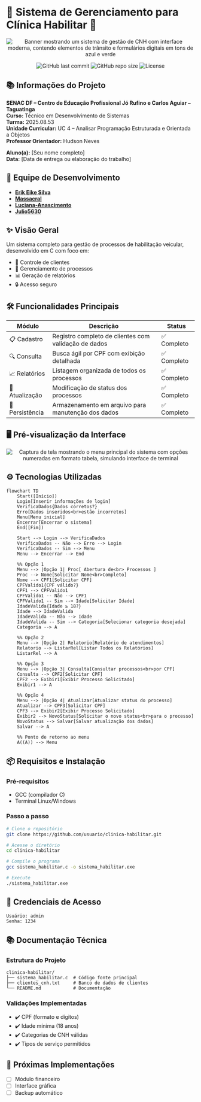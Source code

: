 
# 🚗 Sistema de Gerenciamento para Clínica Habilitar 🚦

<div align="center">
  <img src="https://placehold.co/800x300" alt="Banner mostrando um sistema de gestão de CNH com interface moderna, contendo elementos de trânsito e formulários digitais em tons de azul e verde" />
  <br>
  
  ![GitHub last commit](https://img.shields.io/github/last-commit/usuario/clinica-habilitar?style=flat-square)
  ![GitHub repo size](https://img.shields.io/github/repo-size/usuario/clinica-habilitar?color=success&style=flat-square)
  ![License](https://img.shields.io/badge/license-MIT-blue?style=flat-square)
</div>

## 📚 Informações do Projeto

**SENAC DF – Centro de Educação Profissional Jó Rufino e Carlos Aguiar – Taguatinga**  
**Curso:** Técnico em Desenvolvimento de Sistemas  
**Turma:** 2025.08.53  
**Unidade Curricular:** UC 4 – Analisar Programação Estruturada e Orientada a Objetos  
**Professor Orientador:** Hudson Neves  

**Aluno(a):** [Seu nome completo]  
**Data:** [Data de entrega ou elaboração do trabalho]  

## 👥 Equipe de Desenvolvimento

* [**Erik Eike Silva**](https://github.com/ErikEikeSilva)
* [**Massacral**](https://github.com/Massacral)
* [**Luciana-Anascimento**](https://github.com/Luciana-Anascimento)
* [**Julio5630**](https://github.com/Julio5630)

## ✨ Visão Geral

Um sistema completo para gestão de processos de habilitação veicular, desenvolvido em C com foco em:

- 👥 Controle de clientes
- 📝 Gerenciamento de processos
- 📊 Geração de relatórios
- 🔒 Acesso seguro

## 🛠️ Funcionalidades Principais

| Módulo          | Descrição                                                                 | Status       |
|-----------------|---------------------------------------------------------------------------|-------------|
| 📋 Cadastro     | Registro completo de clientes com validação de dados                      | ✅ Completo  |
| 🔍 Consulta     | Busca ágil por CPF com exibição detalhada                                 | ✅ Completo  |
| 📈 Relatórios   | Listagem organizada de todos os processos                                 | ✅ Completo  |
| 🔄 Atualização  | Modificação de status dos processos                                       | ✅ Completo  |
| 💾 Persistência | Armazenamento em arquivo para manutenção dos dados                        | ✅ Completo  |

## 🖥️ Pré-visualização da Interface

<div align="center">
  <img src="https://placehold.co/600x400" alt="Captura de tela mostrando o menu principal do sistema com opções numeradas em formato tabela, simulando interface de terminal" />
</div>

## ⚙️ Tecnologias Utilizadas

```mermaid
flowchart TD
    Start([Início])
    Login[Inserir informações de login]
    VerificaDados{Dados corretos?}
    Erro[Dados inseridos<br>estão incorretos]
    Menu[Menu inicial]
    Encerrar[Encerrar o sistema]
    End([Fim])

    Start --> Login --> VerificaDados
    VerificaDados -- Não --> Erro --> Login
    VerificaDados -- Sim --> Menu
    Menu --> Encerrar --> End

    %% Opção 1
    Menu --> |Opção 1| Proc[ Abertura de<br> Processos ]
    Proc --> Nome[Solicitar Nome<br>Completo]
    Nome --> CPF1[Solicitar CPF]
    CPFValido1{CPF válido?}
    CPF1 --> CPFValido1
    CPFValido1 -- Não --> CPF1
    CPFValido1 -- Sim --> Idade[Solicitar Idade]
    IdadeValida{Idade ≥ 18?}
    Idade --> IdadeValida
    IdadeValida -- Não --> Idade
    IdadeValida -- Sim --> Categoria[Selecionar categoria desejada]
    Categoria --> A

    %% Opção 2
    Menu --> |Opção 2| Relatorio[Relatório de atendimentos]
    Relatorio --> ListarRel[Listar Todos os Relatórios]
    ListarRel --> A

    %% Opção 3
    Menu --> |Opção 3| Consulta[Consultar processos<br>por CPF]
    Consulta --> CPF2[Solicitar CPF]
    CPF2 --> Exibir1[Exibir Processo Solicitado]
    Exibir1 --> A

    %% Opção 4
    Menu --> |Opção 4| Atualizar[Atualizar status do processo]
    Atualizar --> CPF3[Solicitar CPF]
    CPF3 --> Exibir2[Exibir Processo Solicitado]
    Exibir2 --> NovoStatus[Solicitar o novo status<br>para o processo]
    NovoStatus --> Salvar[Salvar atualização dos dados]
    Salvar --> A

    %% Ponto de retorno ao menu
    A((A)) --> Menu

```

## 📦 Requisitos e Instalação

### Pré-requisitos
- GCC (compilador C)
- Terminal Linux/Windows

### Passo a passo
```bash
# Clone o repositório
git clone https://github.com/usuario/clinica-habilitar.git

# Acesse o diretório
cd clinica-habilitar

# Compile o programa
gcc sistema_habilitar.c -o sistema_habilitar.exe

# Execute
./sistema_habilitar.exe
```

## 🔐 Credenciais de Acesso
```plaintext
Usuário: admin
Senha: 1234 
```

## 📚 Documentação Técnica

### Estrutura do Projeto
```
clinica-habilitar/
├── sistema_habilitar.c  # Código fonte principal
├── clientes_cnh.txt     # Banco de dados de clientes
└── README.md            # Documentação
```

### Validações Implementadas
- ✔️ CPF (formato e dígitos)
- ✔️ Idade mínima (18 anos)
- ✔️ Categorias de CNH válidas
- ✔️ Tipos de serviço permitidos

## 🚦 Próximas Implementações
- [ ] Módulo financeiro
- [ ] Interface gráfica
- [ ] Backup automático
